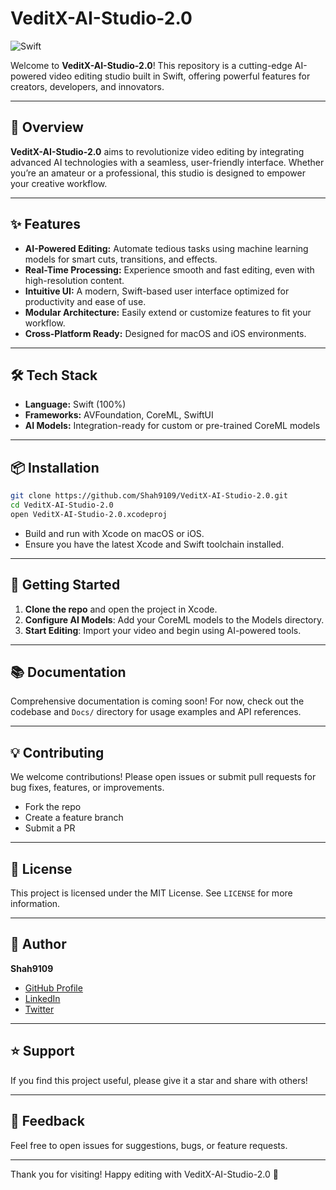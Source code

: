 # VeditX-AI-Studio-2.0

![Swift](https://img.shields.io/badge/language-Swift-orange)

Welcome to **VeditX-AI-Studio-2.0**! This repository is a cutting-edge AI-powered video editing studio built in Swift, offering powerful features for creators, developers, and innovators.

---

## 🚀 Overview

**VeditX-AI-Studio-2.0** aims to revolutionize video editing by integrating advanced AI technologies with a seamless, user-friendly interface. Whether you’re an amateur or a professional, this studio is designed to empower your creative workflow.

---

## ✨ Features

- **AI-Powered Editing:** Automate tedious tasks using machine learning models for smart cuts, transitions, and effects.
- **Real-Time Processing:** Experience smooth and fast editing, even with high-resolution content.
- **Intuitive UI:** A modern, Swift-based user interface optimized for productivity and ease of use.
- **Modular Architecture:** Easily extend or customize features to fit your workflow.
- **Cross-Platform Ready:** Designed for macOS and iOS environments.

---

## 🛠️ Tech Stack

- **Language:** Swift (100%)
- **Frameworks:** AVFoundation, CoreML, SwiftUI
- **AI Models:** Integration-ready for custom or pre-trained CoreML models

---

## 📦 Installation

```bash
git clone https://github.com/Shah9109/VeditX-AI-Studio-2.0.git
cd VeditX-AI-Studio-2.0
open VeditX-AI-Studio-2.0.xcodeproj
```
- Build and run with Xcode on macOS or iOS.
- Ensure you have the latest Xcode and Swift toolchain installed.

---

## 🚩 Getting Started

1. **Clone the repo** and open the project in Xcode.
2. **Configure AI Models**: Add your CoreML models to the Models directory.
3. **Start Editing**: Import your video and begin using AI-powered tools.

---

## 📚 Documentation

Comprehensive documentation is coming soon! For now, check out the codebase and `Docs/` directory for usage examples and API references.

---

## 💡 Contributing

We welcome contributions! Please open issues or submit pull requests for bug fixes, features, or improvements.

- Fork the repo
- Create a feature branch
- Submit a PR

---

## 📝 License

This project is licensed under the MIT License. See `LICENSE` for more information.

---

## 👤 Author

**Shah9109**

- [GitHub Profile](https://github.com/Shah9109)
- [LinkedIn](#)
- [Twitter](#)

---

## ⭐️ Support

If you find this project useful, please give it a star and share with others!

---

## 📣 Feedback

Feel free to open issues for suggestions, bugs, or feature requests.

---

Thank you for visiting! Happy editing with VeditX-AI-Studio-2.0 🚀
